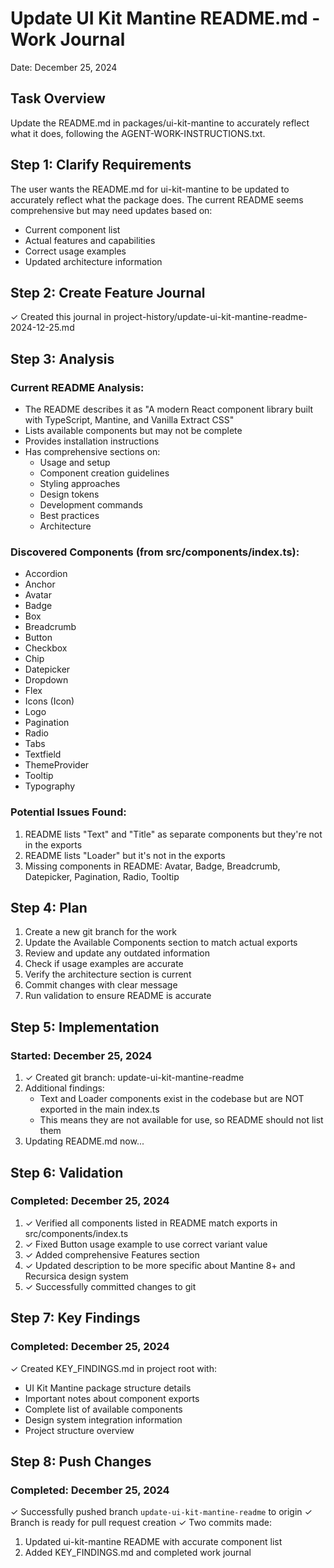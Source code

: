# Update UI Kit Mantine README.md - Work Journal
Date: December 25, 2024

## Task Overview
Update the README.md in packages/ui-kit-mantine to accurately reflect what it does, following the AGENT-WORK-INSTRUCTIONS.txt.

## Step 1: Clarify Requirements
The user wants the README.md for ui-kit-mantine to be updated to accurately reflect what the package does. The current README seems comprehensive but may need updates based on:
- Current component list
- Actual features and capabilities
- Correct usage examples
- Updated architecture information

## Step 2: Create Feature Journal
✓ Created this journal in project-history/update-ui-kit-mantine-readme-2024-12-25.md

## Step 3: Analysis
### Current README Analysis:
- The README describes it as "A modern React component library built with TypeScript, Mantine, and Vanilla Extract CSS"
- Lists available components but may not be complete
- Provides installation instructions
- Has comprehensive sections on:
  - Usage and setup
  - Component creation guidelines
  - Styling approaches
  - Design tokens
  - Development commands
  - Best practices
  - Architecture

### Discovered Components (from src/components/index.ts):
- Accordion
- Anchor
- Avatar
- Badge
- Box
- Breadcrumb
- Button
- Checkbox
- Chip
- Datepicker
- Dropdown
- Flex
- Icons (Icon)
- Logo
- Pagination
- Radio
- Tabs
- Textfield
- ThemeProvider
- Tooltip
- Typography

### Potential Issues Found:
1. README lists "Text" and "Title" as separate components but they're not in the exports
2. README lists "Loader" but it's not in the exports
3. Missing components in README: Avatar, Badge, Breadcrumb, Datepicker, Pagination, Radio, Tooltip

## Step 4: Plan
1. Create a new git branch for the work
2. Update the Available Components section to match actual exports
3. Review and update any outdated information
4. Check if usage examples are accurate
5. Verify the architecture section is current
6. Commit changes with clear message
7. Run validation to ensure README is accurate

## Step 5: Implementation
### Started: December 25, 2024

1. ✓ Created git branch: update-ui-kit-mantine-readme
2. Additional findings:
   - Text and Loader components exist in the codebase but are NOT exported in the main index.ts
   - This means they are not available for use, so README should not list them
3. Updating README.md now...

## Step 6: Validation
### Completed: December 25, 2024

1. ✓ Verified all components listed in README match exports in src/components/index.ts
2. ✓ Fixed Button usage example to use correct variant value
3. ✓ Added comprehensive Features section
4. ✓ Updated description to be more specific about Mantine 8+ and Recursica design system
5. ✓ Successfully committed changes to git

## Step 7: Key Findings
### Completed: December 25, 2024

✓ Created KEY_FINDINGS.md in project root with:
- UI Kit Mantine package structure details
- Important notes about component exports
- Complete list of available components
- Design system integration information
- Project structure overview

## Step 8: Push Changes
### Completed: December 25, 2024

✓ Successfully pushed branch `update-ui-kit-mantine-readme` to origin
✓ Branch is ready for pull request creation
✓ Two commits made:
  1. Updated ui-kit-mantine README with accurate component list
  2. Added KEY_FINDINGS.md and completed work journal